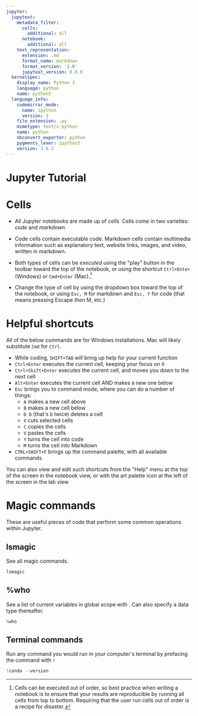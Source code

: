 ```yaml
---
jupyter:
  jupytext:
    metadata_filter:
      cells:
        additional: all
      notebook:
        additional: all
    text_representation:
      extension: .md
      format_name: markdown
      format_version: '1.0'
      jupytext_version: 0.8.6
  kernelspec:
    display_name: Python 3
    language: python
    name: python3
  language_info:
    codemirror_mode:
      name: ipython
      version: 3
    file_extension: .py
    mimetype: text/x-python
    name: python
    nbconvert_exporter: python
    pygments_lexer: ipython3
    version: 3.6.2
---
```


# Jupyter Tutorial


# Cells

- All Jupyter notebooks are made up of _cells_. Cells come in two varieties: _code_ and _markdown_.  

- Code cells contain executable code. Markdown cells contain multimedia information such as explanatory text, website links, images, and video, written in markdown.  

- Both types of cells can be _executed_ using the "play" button in the toolbar toward the top of the notebook, or using the shortcut `Ctrl+Enter` (Windows) or `Cmd+Enter` (Mac).[^1]

- Change the type of cell by using the dropdown box toward the top of the notebook, or using `Esc, M` for markdown and `Esc, Y` for code (that means pressing Escape _then_ M, etc.)

[^1]: Cells can be executed out of order, so best practice when writing a notebook is to ensure that your results are reproducible by running all cells from top to bottom. Requiring that the user run cells out of order is a recipe for disaster.


# Helpful shortcuts
All of the below commands are for Windows installations. Mac will likely substitute `Cmd` for `Ctrl`.
- While coding, `SHIFT+TAB` will bring up help for your current function
- `Ctrl+Enter` executes the current cell, keeping your focus on it
- `Ctrl+Shift+Enter` executes the current cell, and moves you down to the next cell
- `Alt+Enter` executes the current cell AND makes a new one below
- `Esc` brings you to command mode, where you can do a number of things:
    - `A` makes a new cell above
    - `B` makes a new cell below
    - `D D` (that's `D` twice) deletes a cell
    - `X` cuts selected cells
    - `C` copies the cells
    - `V` pastes the cells
    - `Y` turns the cell into code
    - `M` turns the cell into Markdown
- `CTRL+SHIFT+F` brings up the command palette, with all available commands

<div class="alert alert-block alert-info">
You can also view and edit such shortcuts from the "Help" menu at the top of the screen in the notebook view, or with the art palette icon at the left of the screen in the lab view.
</div>


# Magic commands
These are useful pieces of code that perform some common operations within Jupyter.


## lsmagic
See all magic commands.

```python
lsmagic
```

## %who
See a list of current variables in global scope with . Can also specify a data type thereafter.

```python
%who
```

## Terminal commands
Run any command you would run in your computer's terminal by prefacing the command with `!`

```python
!conda --version
```
